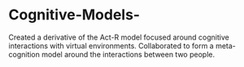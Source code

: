 # Cognitive-Models-
Created a derivative of the Act-R model focused around cognitive interactions with virtual environments.
Collaborated to form a meta-cognition model around the interactions between two people. 
